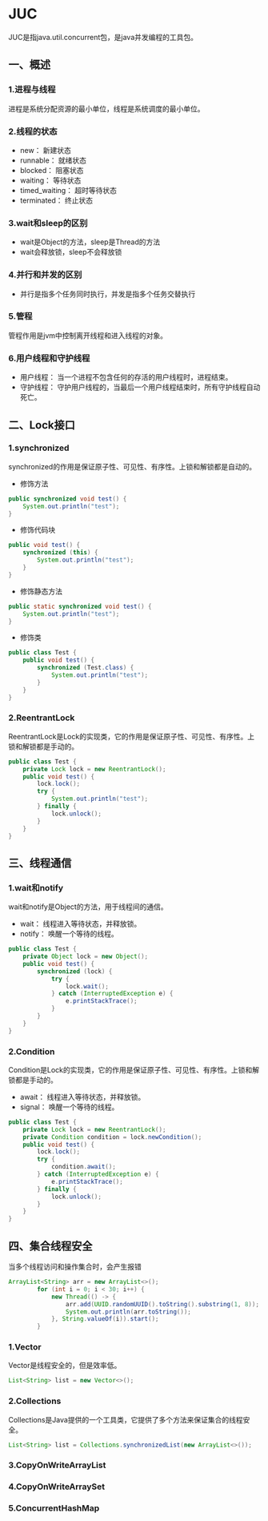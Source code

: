 
# JUC

JUC是指java.util.concurrent包，是java并发编程的工具包。

## 一、概述

### 1.进程与线程

进程是系统分配资源的最小单位，线程是系统调度的最小单位。

### 2.线程的状态

* new： 新建状态
* runnable： 就绪状态
* blocked： 阻塞状态
* waiting： 等待状态
* timed_waiting： 超时等待状态
* terminated： 终止状态

### 3.wait和sleep的区别

* wait是Object的方法，sleep是Thread的方法
* wait会释放锁，sleep不会释放锁

### 4.并行和并发的区别

* 并行是指多个任务同时执行，并发是指多个任务交替执行

### 5.管程

管程作用是jvm中控制离开线程和进入线程的对象。

### 6.用户线程和守护线程

* 用户线程： 当一个进程不包含任何的存活的用户线程时，进程结束。
* 守护线程： 守护用户线程的，当最后一个用户线程结束时，所有守护线程自动死亡。

## 二、Lock接口

### 1.synchronized

synchronized的作用是保证原子性、可见性、有序性。上锁和解锁都是自动的。

* 修饰方法

```java
public synchronized void test() {
    System.out.println("test");
}
```

* 修饰代码块

```java
public void test() {
    synchronized (this) {
        System.out.println("test");
    }
}
```

* 修饰静态方法

```java
public static synchronized void test() {
    System.out.println("test");
}
```

* 修饰类

```java
public class Test {
    public void test() {
        synchronized (Test.class) {
            System.out.println("test");
        }
    }
}
```

### 2.ReentrantLock

ReentrantLock是Lock的实现类，它的作用是保证原子性、可见性、有序性。上锁和解锁都是手动的。

```java
public class Test {
    private Lock lock = new ReentrantLock();
    public void test() {
        lock.lock();
        try {
            System.out.println("test");
        } finally {
            lock.unlock();
        }
    }
}
```

## 三、线程通信

### 1.wait和notify

wait和notify是Object的方法，用于线程间的通信。

* wait： 线程进入等待状态，并释放锁。
* notify： 唤醒一个等待的线程。

```java
public class Test {
    private Object lock = new Object();
    public void test() {
        synchronized (lock) {
            try {
                lock.wait();
            } catch (InterruptedException e) {
                e.printStackTrace();
            }
        }
    }
}
```

### 2.Condition

Condition是Lock的实现类，它的作用是保证原子性、可见性、有序性。上锁和解锁都是手动的。

* await： 线程进入等待状态，并释放锁。
* signal： 唤醒一个等待的线程。

```java
public class Test {
    private Lock lock = new ReentrantLock();
    private Condition condition = lock.newCondition();
    public void test() {
        lock.lock();
        try {
            condition.await();
        } catch (InterruptedException e) {
            e.printStackTrace();
        } finally {
            lock.unlock();
        }
    }
}
```

## 四、集合线程安全

当多个线程访问和操作集合时，会产生报错

```java
ArrayList<String> arr = new ArrayList<>();
        for (int i = 0; i < 30; i++) {
            new Thread(() -> {
                arr.add(UUID.randomUUID().toString().substring(1, 8));
                System.out.println(arr.toString());
            }, String.valueOf(i)).start();
        }
```

### 1.Vector

Vector是线程安全的，但是效率低。
```java
List<String> list = new Vector<>();
```

### 2.Collections

Collections是Java提供的一个工具类，它提供了多个方法来保证集合的线程安全。

```java
List<String> list = Collections.synchronizedList(new ArrayList<>());
```

### 3.CopyOnWriteArrayList

### 4.CopyOnWriteArraySet

### 5.ConcurrentHashMap


